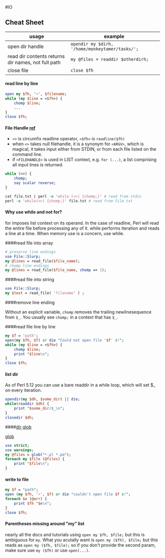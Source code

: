 #IO
## Cheat Sheet
usage         | example
------------- | -------------
open dir handle | `opendir my $dirh, '/home/monkeytamer/tasks/';` 
read dir contents returns dir names, not full path | `my @files = readdir $otherdirh;`
close file | `close $fh` 

#### read line by line
```perl
open my $fh, '<', $filename;
while (my $line = <$fh>) {
    chomp $line;
    ...
}
close $fh;
```

#### File Handle [ref](http://perldoc.perl.org/perlop.html#I/O-Operators)
- `<>` is circumfix readline operator, `<$fh>` is `readline($fh)` 
- when `<>` takes null filehandle, it is a synonym for `<ARGV>`, which is magical, it takes input either from STDIN, or from each file listed on the command line. 
- if `<FILEHANDLE>` is used in LIST context, e.g. `for (...)`, a list comprising all input lines is returned.
```perl
while (<>) {
    chomp;
    say scalar reverse;
}

cat file.txt | perl -e 'while (<>) {chomp;}' # read from stdin
perl -e 'while(<>) {chomp;}' file.txt # read from file.txt
```

#### Why use while and not for?
for imposes list context on its operand. In the case of readline, Perl will read the entire file before processing
any of it. while performs iteration and reads a line at a time. When memory use is a concern, use while.

####read file into array

```perl
# preserve line endings
use File::Slurp;
my @lines = read_file($file_name);
# chomp line endings
my @lines = read_file($file_name, chomp => 1);
```
####read file into string

```perl
use File::Slurp;
my $text = read_file( 'filename' ) ;
```

####remove line ending

Without an explicit variable, `chomp` removes the trailing newlinesequence from `$_`.
You usually see `chomp;` in a context that has `$_`.

####read file line by line
```perl
my $f = 'path';
open(my $fh, $f) or die "Could not open file '$f' $!"; 
while (my $line = <$fh>) {
	chomp $line;
	print "$line\n";
}
close $fh;
```
#### list dir
As of Perl 5.12 you can use a bare readdir in a while loop, which will set $_ on every iteration.
```perl
opendir(my $dh, $some_dir) || die;
while(readdir $dh) {
    print "$some_dir/$_\n";
}
closedir $dh;
```

####[dir glob](http://perlmeme.org/faqs/file_io/directory_listing.html)

[glob](http://perldoc.perl.org/functions/glob.html)
```perl
use strict;
use warnings;
my @files = glob("*.pl *.pm");
foreach my $file (@files) {
    print "$file\n";
}
```

#### write to file
```perl
my $f = "path";
open (my $fh, '>', $f) or die "couldn't open file $f $!";
foreach $e (@arr) {
	print $fh "$e\n";
}
close $fh;
```

#### Parentheses missing around "my" list
nearly all the docs and tutorials using `open my $fh, $file;` but this is ambiguous for `my`. What you acutally want is
`open my ($fh), $file;` but this reads as `open my ($fh, $file);` so if you don't provide the second param, make sure use `my ($fh)` or use `open(...)`.

